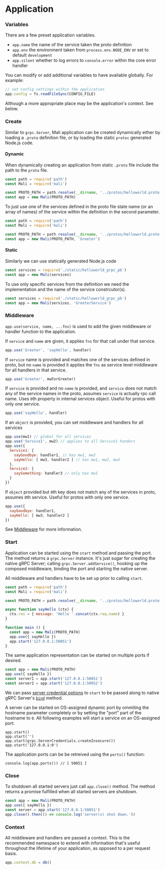 # Application

### Variables

There are a few preset application variables.

* `app.name` the name of the service taken the proto definition
* `app.env` the environment taken from `process.env.NODE_ENV` or set to default `development`
* `app.silent` whether to log errors to `console.error` within the core error handler

You can modify or add additional variables to have available globally. For example:

```js
// set config settings within the application
app.config = fs.readFileSync(CONFIG_FILE)
```

Although a more appropriate place may be the application's context. See below.

### Create

Similar to `grpc.Server`, Mali application can be created dynamically either by
loading a `.proto` definition file, or by loading the static `protoc` generated
Node.js code.

#### Dynamic

When dynamically creating an application from static `.proto` file include the
path to the `proto` file.

```js
const path = require('path')
const Mali = require('mali')

const PROTO_PATH = path.resolve(__dirname, '../protos/helloworld.proto')
const app = new Mali(PROTO_PATH)
```

To just use one of the services defined in the proto file state name (or an array of names) of the 
service  within the definition in the second parameter.

```js
const path = require('path')
const Mali = require('mali')

const PROTO_PATH = path.resolve(__dirname, '../protos/helloworld.proto')
const app = new Mali(PROTO_PATH, 'Greeter')
```

#### Static

Similarly we can use statically generated Node.js code

```js
const services = require('./static/helloworld_grpc_pb')
const app = new Mali(services)
```

To use only specific services from the definition we need the implementation
and the name of the service constrcutor(s).

```js
const services = require('./static/helloworld_grpc_pb')
const app = new Mali(services, 'GreeterService')
```

### Middleware

`app.use(service, name, ...fns)` is used to add the given middleware or handler function to the application.

If `service` and `name` are given, it applies `fns` for that call under that service.

```js
app.use('Greeter', 'sayHello', handler)
```

If `service` name is provided and matches one of the services defined in proto, but no `name` is 
provided it applies the `fns` as service level middleware for all handlers in that service.

```js
app.use('Greeter', mwForGreeter)
```

If `service` is provided and no `name` is provided, and `service` does not match any of the service 
names in the proto, assumes `service` is actually rpc call name. Uses `0`th property in internal 
services object. Useful for protos with only one service.

```js
app.use('sayHello', handler)
```

If an `object` is provided, you can set middleware and handlers for all services

```js
app.use(mw1) // global for all services
app.use('Service1', mw2) // applies to all Service1 handers
app.use({
  Service1: {
    sayGoodbye: handler1, // has mw1, mw2
    sayHello: [ mw3, handler2 ] // has mw1, mw2, mw3
  },
  Service2: {
    saySomething: handler3 // only has mw1
  }
})
```

If `object` provided but `0`th key does not match any of the services in proto, assumes `0`th service.
Useful for protos with only one service.

```js
app.use({
  sayGoodbye: handler1, 
  sayHello: [ mw3, handler2 ] 
})
```

See [Middleware](http://mali.github.io/middleware) for more information.

### Start

Application can be started using the `start` method and passing the port. The method returns a
`grpc.Server` instance. It's just sugar for creating the native gRPC Server; calling
`grpc.Server.addService()`, hooking up the composed middleware, binding the port and 
starting the native server.

All middleware and handlers have to be set up prior to calling `start`.

```js
const path = require('path')
const Mali = require('mali')

const PROTO_PATH = path.resolve(__dirname, '../protos/helloworld.proto')

async function sayHello (ctx) {
  ctx.res = { message: 'Hello '.concat(ctx.req.name) }
}

function main () {
  const app = new Mali(PROTO_PATH)
  app.use({ sayHello })
  app.start('127.0.0.1:50051')
}
```

The same application representation can be started on multiple ports if desired.

```js
const app = new Mali(PROTO_PATH)
app.use({ sayHello })
const server1 = app.start('127.0.0.1:50051')
const server2 = app.start('127.0.0.1:50052')
```

We can pass [server credential options](http://www.grpc.io/grpc/node/global.html#ServerCredentials)
to `start` to be passed along to native gRPC Server's [`bind`](http://www.grpc.io/grpc/node/module-src_server-Server.html) method.


A server can be started on OS-assigned dynamic port by ommiting the hostname parameter completely or by setting the "port" part of the hostname to `0`. All following examples will start a service on an OS-assigned port.

```
app.start()
app.start('')
app.start(grpc.ServerCredentials.createInsecure())
app.start('127.0.0.1:0')
```

The application ports can be be retreived using the `ports()` function:

```
console.log(app.ports()) // [ 50051 ]
```

### Close

To shutdown all started servers just call `app.close()` method. The method returns
a promise fulfilled when all started servers are shutdown.

```js
const app = new Mali(PROTO_PATH)
app.use({ sayHello })
const server = app.start('127.0.0.1:50051')
app.close().then(() => console.log('server(s) shut down.'))
```

### Context

All middleware and handlers are passed a context. This is the recommended namespace
to extend with information that's useful throughout the lifetime of your application,
as opposed to a per request basis.

```js
app.context.db = db()
```
